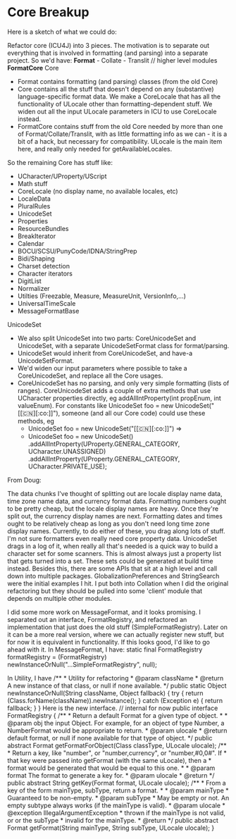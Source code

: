 # Core Breakup

Here is a sketch of what we could do:

Refactor core (ICU4J) into 3 pieces. The motivation is to separate out
everything that is involved in formatting (and parsing) into a separate project.
So we'd have:
**Format** - Collate - Translit // higher level modules
**FormatCore**
Core

*   Format contains formatting (and parsing) classes (from the old Core)
*   Core contains all the stuff that doesn't depend on any (substantive)
    language-specific format data. We make a CoreLocale that has all the
    functionality of ULocale other than formatting-dependent stuff. We widen out
    all the input ULocale parameters in ICU to use CoreLocale instead.
*   FormatCore contains stuff from the old Core needed by more than one of
    Format/Collate/Translit, with as little formatting info as we can - it is a
    bit of a hack, but necessary for compatibility. ULocale is the main item
    here, and really only needed for getAvailableLocales.

So the remaining Core has stuff like:

*   UCharacter/UProperty/UScript
*   Math stuff
*   CoreLocale (no display name, no available locales, etc)
*   LocaleData
*   PluralRules
*   UnicodeSet
*   Properties
*   ResourceBundles
*   BreakIterator
*   Calendar
*   BOCU/SCSU/PunyCode/IDNA/StringPrep
*   Bidi/Shaping
*   Charset detection
*   Character iterators
*   DigitList
*   Normalizer
*   Utilties (Freezable, Measure, MeasureUnit, VersionInfo,...)
*   UniversalTimeScale
*   MessageFormatBase

UnicodeSet

*   We also split UnicodeSet into two parts: CoreUnicodeSet and UnicodeSet, with
    a separate UnicodeSetFormat class for format/parsing.
*   UnicodeSet would inherit from CoreUnicodeSet, and have-a UnicodeSetFormat.
*   We'd widen our input parameters where possible to take a CoreUnicodeSet, and
    replace all the Core usages.
*   CoreUnicodeSet has no parsing, and only very simple formatting (lists of
    ranges). CoreUnicodeSet adds a couple of extra methods that use UCharacter
    properties directly, eg addAllIntProperty(int propEnum, int valueEnum). For
    constants like UnicodeSet foo = new UnicodeSet("\[\[:cn:\]\[:co:\]\]"),
    someone (and all our Core code) could use these methods, eg
    *   UnicodeSet foo = new UnicodeSet("\[\[:cn:\]\[:co:\]\]")
        =>
    *   UnicodeSet foo = new UnicodeSet()
        .addAllIntProperty(UProperty.GENERAL_CATEGORY, UCharacter.UNASSIGNED)
        .addAllIntProperty(UProperty.GENERAL_CATEGORY, UCharacter.PRIVATE_USE);

From Doug:

The data chunks I've thought of splitting out are locale display name
data, time zone name data, and currency format data. Formatting
numbers ought to be pretty cheap, but the locale display names are
heavy. Once they're split out, the currency display names are next.
Formatting dates and times ought to be relatively cheap as long as you
don't need long time zone display names. Currently, to do either of
these, you drag along lots of stuff.
I'm not sure formatters even really need core property data.
UnicodeSet drags in a log of it, when really all that's needed is a
quick way to build a character set for some scanners. This is almost
always just a property list that gets turned into a set. These sets
could be generated at build time instead.
Besides this, there are some APIs that sit at a high level and call
down into multiple packages. GlobalizationPreferences and
StringSearch were the initial examples I hit. I put both into
Collation when I did the original refactoring but they should be
pulled into some 'client' module that depends on multiple other
modules.

I did some more work on MessageFormat, and it looks promising. I separated out
an interface, FormatRegistry, and refactored an implementation that just does
the old stuff (SimpleFormatRegistry). Later on it can be a more real version,
where we can actually register new stuff, but for now it is equivalent in
functionality. If this looks good, I'd like to go ahead with it.
In MessageFormat, I have:
static final FormatRegistry formatRegistry = (FormatRegistry)
newInstanceOrNull("...SimpleFormatRegistry", null);

In Utility, I have
/\*\*
\* Utility for refactoring
\* @param className
\* @return A new instance of that class, or null if none available.
\*/
public static Object newInstanceOrNull(String className, Object fallback) {
try {
return (Class.forName(className)).newInstance();
} catch (Exception e) {
return fallback;
}
}
Here is the new interface.
// internal for now
public interface FormatRegistry {
/\*\*
\* Return a default Format for a given type of object.
\*
\* @param obj the input Object. For example, for an object of type Number, a
NumberFormat would be appropriate to return.
\* @param ulocale
\* @return default format, or null if none available for that type of object.
\*/
public abstract Format getFormatForObject(Class classType, ULocale ulocale);
/\*\*
\* Return a key, like "number", or "number,currency", or "number,#0,0#". If
\* that key were passed into getFormat (with the same uLocale), then a
\* format would be generated that would be equal to this one.
\*
\* @param format The format to generate a key for.
\* @param ulocale
\* @return
\*/
public abstract String getKey(Format format, ULocale ulocale);
/\*\*
\* From a key of the form mainType, subType, return a format.
\*
\* @param mainType
\* Guaranteed to be non-empty.
\* @param subType
\* May be empty or not. An empty subtype always works (if the mainType is
valid).
\* @param ulocale
\* @exception IllegalArgumentException
\* thrown if the mainType is not valid, or or the subType
\* invalid for the mainType.
\* @return
\*/
public abstract Format getFormat(String mainType, String subType, ULocale
ulocale);
}
